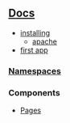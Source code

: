 
## [Docs](/docs/index.md)

- [installing](/docs/installing.md)
  - [apache](/docs/apache.md)
- [first app](/docs/firstapp.md)

### [Namespaces](/docs/namespaces.md)

### Components
- [Pages](/docs/pages.md)
